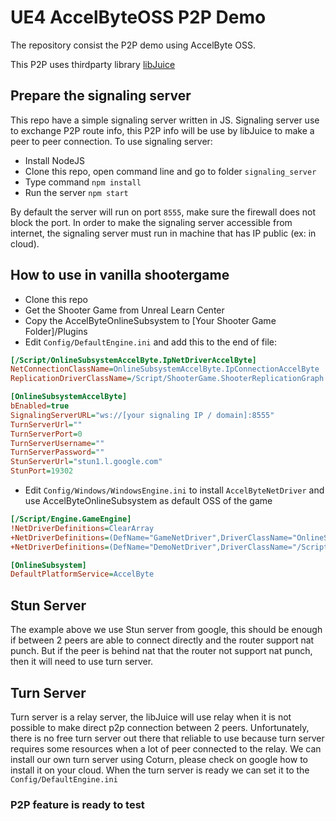 # UE4 AccelByteOSS P2P Demo

The repository consist the P2P demo using AccelByte OSS.

This P2P uses thirdparty library [libJuice](https://github.com/paullouisageneau/libjuice)

## Prepare the signaling server

This repo have a simple signaling server written in JS. Signaling server use to exchange P2P route info, this P2P info will be use by libJuice to make a peer to peer connection.
To use signaling server:
- Install NodeJS
- Clone this repo, open command line and go to folder ```signaling_server```
- Type command ```npm install```
- Run the server ```npm start```
 
By default the server will run on port ```8555```, make sure the firewall does not block the port.
In order to make the signaling server accessible from internet, the signaling server must run in machine that has IP public (ex: in cloud).

## How to use in vanilla shootergame
- Clone this repo
- Get the Shooter Game from Unreal Learn Center
- Copy the AccelByteOnlineSubsystem to [Your Shooter Game Folder]/Plugins
- Edit ```Config/DefaultEngine.ini``` and add this to the end of file: 
```ini
[/Script/OnlineSubsystemAccelByte.IpNetDriverAccelByte]
NetConnectionClassName=OnlineSubsystemAccelByte.IpConnectionAccelByte
ReplicationDriverClassName=/Script/ShooterGame.ShooterReplicationGraph

[OnlineSubsystemAccelByte]
bEnabled=true
SignalingServerURL="ws://[your signaling IP / domain]:8555"
TurnServerUrl=""
TurnServerPort=0
TurnServerUsername=""
TurnServerPassword=""
StunServerUrl="stun1.l.google.com"
StunPort=19302
```

- Edit ```Config/Windows/WindowsEngine.ini``` to install ```AccelByteNetDriver``` and use AccelByteOnlineSubsystem as default OSS of the game
```ini
[/Script/Engine.GameEngine]
!NetDriverDefinitions=ClearArray
+NetDriverDefinitions=(DefName="GameNetDriver",DriverClassName="OnlineSubsystemAccelByte.IpNetDriverAccelByte",DriverClassNameFallback="OnlineSubsystemUtils.IpNetDriver")
+NetDriverDefinitions=(DefName="DemoNetDriver",DriverClassName="/Script/Engine.DemoNetDriver",DriverClassNameFallback="/Script/Engine.DemoNetDriver")

[OnlineSubsystem]
DefaultPlatformService=AccelByte
```

## Stun Server

The example above we use Stun server from google, this should be enough if between 2 peers are able to connect directly and the router support nat punch. But if the peer is behind nat that the router not support nat punch, then it will need to use turn server.

## Turn Server

Turn server is a relay server, the libJuice will use relay when it is not possible to make direct p2p connection between 2 peers. Unfortunately, there is no free turn server out there that reliable to use because turn server requires some resources when a lot of peer connected to the relay. We can install our own turn server using Coturn, please check on google how to install it on your cloud.
When the turn server is ready we can set it to the ```Config/DefaultEngine.ini```

### P2P feature is ready to test